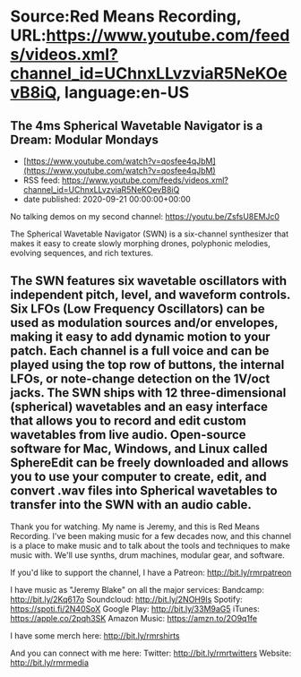 # Source:Red Means Recording, URL:https://www.youtube.com/feeds/videos.xml?channel_id=UChnxLLvzviaR5NeKOevB8iQ, language:en-US

## The 4ms Spherical Wavetable Navigator is a Dream: Modular Mondays
 - [https://www.youtube.com/watch?v=qosfee4qJbM](https://www.youtube.com/watch?v=qosfee4qJbM)
 - RSS feed: https://www.youtube.com/feeds/videos.xml?channel_id=UChnxLLvzviaR5NeKOevB8iQ
 - date published: 2020-09-21 00:00:00+00:00

No talking demos on my second channel: https://youtu.be/ZsfsU8EMJc0

The Spherical Wavetable Navigator (SWN) is a six-channel synthesizer that makes it easy to create slowly morphing drones, polyphonic melodies, evolving sequences, and rich textures.

The SWN features six wavetable oscillators with independent pitch, level, and waveform controls. Six LFOs (Low Frequency Oscillators) can be used as modulation sources and/or envelopes, making it easy to add dynamic motion to your patch. Each channel is a full voice and can be played using the top row of buttons, the internal LFOs, or note-change detection on the 1V/oct jacks. The SWN ships with 12 three-dimensional (spherical) wavetables and an easy interface that allows you to record and edit custom wavetables from live audio. Open-source software for Mac, Windows, and Linux called SphereEdit can be freely downloaded and allows you to use your computer to create, edit, and convert .wav files into Spherical wavetables to transfer into the SWN with an audio cable.
--------------------------
Thank you for watching. My name is Jeremy, and this is Red Means Recording. I've been making music for a few decades now, and this channel is a place to make music and to talk about the tools and techniques to make music with. We'll use synths, drum machines, modular gear, and software. 

If you'd like to support the channel, I have a Patreon:  http://bit.ly/rmrpatreon

I have music as "Jeremy Blake" on all the major services: 
Bandcamp: http://bit.ly/2Kq617o
Soundcloud: http://bit.ly/2NOH9Is
Spotify: https://spoti.fi/2N40SoX
Google Play: http://bit.ly/33M9aG5
iTunes: https://apple.co/2pqh3SK
Amazon Music: https://amzn.to/2O9q1fe

I have some merch here: http://bit.ly/rmrshirts

And you can connect with me here: 
Twitter: http://bit.ly/rmrtwitters
Website: http://bit.ly/rmrmedia

